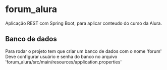 # forum_alura
Aplicação REST com Spring Boot, para aplicar conteudo do curso da Alura.

## Banco de dados
Para rodar o projeto tem que criar um banco de dados com o nome 'forum' 
Deve configurar usuário e senha do banco no arquivo 'forum_alura/src/main/resources/application.properties'

